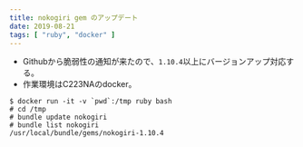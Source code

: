 ```yaml
---
title: nokogiri gem のアップデート
date: 2019-08-21
tags: [ "ruby", "docker" ]
---
```


* Githubから脆弱性の通知が来たので、`1.10.4`以上にバージョンアップ対応する。
* 作業環境はC223NAのdocker。

```
$ docker run -it -v `pwd`:/tmp ruby bash
# cd /tmp
# bundle update nokogiri
# bundle list nokogiri
/usr/local/bundle/gems/nokogiri-1.10.4
```
